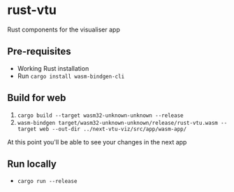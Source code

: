 # rust-vtu

Rust components for the visualiser app

## Pre-requisites 

- Working Rust installation
- Run `cargo install wasm-bindgen-cli` 

## Build for web
1. `cargo build --target wasm32-unknown-unknown --release`
2. `wasm-bindgen target/wasm32-unknown-unknown/release/rust-vtu.wasm --target web --out-dir ../next-vtu-viz/src/app/wasm-app/`

At this point you'll be able to see your changes in the next app

## Run locally
- `cargo run --release`
